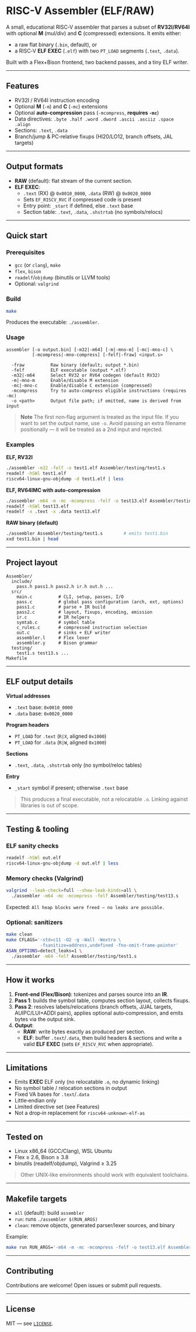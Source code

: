 # RISC-V Assembler (ELF/RAW)

A small, educational RISC‑V assembler that parses a subset of **RV32I/RV64I** with optional **M** (mul/div) and **C** (compressed) extensions. It emits either:

- a raw flat binary (`.bin`, default), or
- a RISC‑V **ELF EXEC** (`.elf`) with two `PT_LOAD` segments (`.text`, `.data`).

Built with a Flex+Bison frontend, two backend passes, and a tiny ELF writer.

---

## Features

- RV32I / RV64I instruction encoding
- Optional **M** (`-m`) and **C** (`-mc`) extensions
- Optional **auto‑compression** pass (`-mcompress`, **requires `-mc`**)
- Data directives: `.byte .half .word .dword .ascii .asciiz .space .align`
- Sections: `.text`, `.data`
- Branch/jump & PC‑relative fixups (HI20/LO12, branch offsets, JAL targets)

---

## Output formats

- **RAW** (default): flat stream of the current section.
- **ELF EXEC**:
  - `.text` (RX) @ `0x0010_0000`, `.data` (RW) @ `0x0020_0000`
  - Sets `EF_RISCV_RVC` if compressed code is present
  - Entry point: `_start` if defined, else `.text` base
  - Section table: `.text`, `.data`, `.shstrtab` (no symbols/relocs)

---

## Quick start

### Prerequisites

- `gcc` (or `clang`), `make`
- `flex`, `bison`
- `readelf`/`objdump` (binutils or LLVM tools)
- Optional: `valgrind`

### Build

```bash
make
```

Produces the executable: `./assembler`.

### Usage

```text
assembler [-o output.bin] [-m32|-m64] [-m|-mno-m] [-mc|-mno-c] \
          [-mcompress|-mno-compress] [-felf|-fraw] <input.s>

  -fraw          Raw binary (default; output *.bin)
  -felf          ELF executable (output *.elf)
  -m32|-m64      Select RV32 or RV64 codegen (default RV32)
  -m|-mno-m      Enable/disable M extension
  -mc|-mno-c     Enable/disable C extension (compressed)
  -mcompress     Try to auto-compress eligible instructions (requires -mc)
  -o <path>      Output file path; if omitted, name is derived from input
```

> **Note**
> The first non‑flag argument is treated as the input file. If you want to set the output name, use `-o`. Avoid passing an extra filename positionally — it will be treated as a 2nd input and rejected.

### Examples

**ELF, RV32I**

```bash
./assembler -m32 -felf -o test1.elf Assembler/testing/test1.s
readelf -hSWl test1.elf
riscv64-linux-gnu-objdump -d test1.elf | less
```

**ELF, RV64IMC with auto‑compression**

```bash
./assembler -m64 -m -mc -mcompress -felf -o test13.elf Assembler/testing/test13.s
readelf -hSWl test13.elf
readelf -x .text -x .data test13.elf
```

**RAW binary (default)**

```bash
./assembler Assembler/testing/test1.s        # emits test1.bin
xxd test1.bin | head
```

---

## Project layout

```
Assembler/
  include/
    pass.h pass1.h pass2.h ir.h out.h ...
  src/
    main.c          # CLI, setup, passes, I/O
    pass.c          # global pass configuration (arch, ext, options)
    pass1.c         # parse + IR build
    pass2.c         # layout, fixups, encoding, emission
    ir.c            # IR helpers
    symtab.c        # symbol table
    c_rules.c       # compressed instruction selection
    out.c           # sinks + ELF writer
    assembler.l     # Flex lexer
    assembler.y     # Bison grammar
  testing/
    test1.s test13.s ...
Makefile
```

---

## ELF output details

**Virtual addresses**

- `.text` base: `0x0010_0000`
- `.data` base: `0x0020_0000`

**Program headers**

- `PT_LOAD` for `.text` (`R|X`, aligned `0x1000`)
- `PT_LOAD` for `.data` (`R|W`, aligned `0x1000`)

**Sections**

- `.text`, `.data`, `.shstrtab` only (no symbol/reloc tables)

**Entry**

- `_start` symbol if present; otherwise `.text` base

> This produces a final executable, not a relocatable `.o`. Linking against libraries is out of scope.

---

## Testing & tooling

### ELF sanity checks

```bash
readelf -hSWl out.elf
riscv64-linux-gnu-objdump -d out.elf | less
```

### Memory checks (Valgrind)

```bash
valgrind --leak-check=full --show-leak-kinds=all \
  ./assembler -m64 -mc -mcompress -felf Assembler/testing/test13.s
```

Expected: `All heap blocks were freed — no leaks are possible.`

### Optional: sanitizers

```bash
make clean
make CFLAGS='-std=c11 -O2 -g -Wall -Wextra \
             -fsanitize=address,undefined -fno-omit-frame-pointer'
ASAN_OPTIONS=detect_leaks=1 \
  ./assembler -m64 -felf Assembler/testing/test1.s
```

---

## How it works

1. **Front‑end (Flex/Bison)**: tokenizes and parses source into an **IR**.
2. **Pass 1**: builds the symbol table, computes section layout, collects fixups.
3. **Pass 2**: resolves labels/relocations (branch offsets, J/JAL targets, AUIPC/LUI+ADDI pairs), applies optional auto‑compression, and emits bytes via the output sink.
4. **Output**:
   - **RAW**: write bytes exactly as produced per section.
   - **ELF**: buffer `.text`/`.data`, then build headers & sections and write a valid **ELF EXEC** (sets `EF_RISCV_RVC` when appropriate).

---

## Limitations

- Emits **EXEC** ELF only (no relocatable `.o`, no dynamic linking)
- No symbol table / relocation sections in output
- Fixed VA bases for `.text`/`.data`
- Little‑endian only
- Limited directive set (see Features)
- Not a drop‑in replacement for `riscv64-unknown-elf-as`

---

## Tested on

- Linux x86_64 (GCC/Clang), WSL Ubuntu
- Flex ≥ 2.6, Bison ≥ 3.8
- binutils (readelf/objdump), Valgrind ≥ 3.25

> Other UNIX‑like environments should work with equivalent toolchains.

---

## Makefile targets

- `all` (default): build `assembler`
- `run`: runs `./assembler $(RUN_ARGS)`
- `clean`: remove objects, generated parser/lexer sources, and binary

Example:

```bash
make run RUN_ARGS='-m64 -m -mc -mcompress -felf -o test13.elf Assembler/testing/test13.s'
```

---

## Contributing

Contributions are welcome! Open issues or submit pull requests.

---

## License

MIT — see [`LICENSE`](LICENSE).